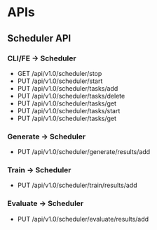 # APIs


## Scheduler API

### CLI/FE -> Scheduler 
* GET /api/v1.0/scheduler/stop
* PUT /api/v1.0/scheduler/start
* PUT /api/v1.0/scheduler/tasks/add
* PUT /api/v1.0/scheduler/tasks/delete
* PUT /api/v1.0/scheduler/tasks/get
* PUT /api/v1.0/scheduler/tasks/start
* PUT /api/v1.0/scheduler/tasks/get

### Generate -> Scheduler
* PUT /api/v1.0/scheduler/generate/results/add

### Train -> Scheduler
* PUT /api/v1.0/scheduler/train/results/add

### Evaluate -> Scheduler
* PUT /api/v1.0/scheduler/evaluate/results/add

